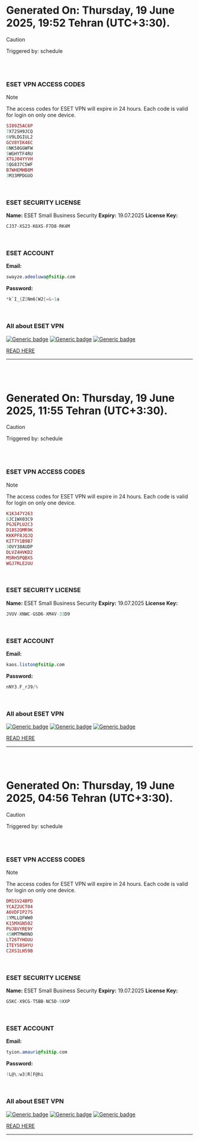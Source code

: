 # Generated On: Thursday, 19 June 2025, 19:52 Tehran (UTC+3:30).

> [!CAUTION]
> Triggered by: schedule

<br><br>

### ESET VPN ACCESS CODES

> [!NOTE]
> The access codes for ESET VPN will expire in 24 hours.
> Each code is valid for login on only one device.

```ruby
SI09Z5AC6P
7X72SH9JCQ
6V9LDGIUL2
GCV8YIK46C
6NK58GGWFW
5WGHYTF4RU
XTGJ04YYVH
5QG837C5WF
B7WHEMHB8M
3M33MPDGUO
```

<br>

### ESET SECURITY LICENSE

**Name:** ESET Small Business Security
**Expiry:** 19.07.2025
**License Key:**

```POV-Ray SDL
CJ37-XS23-K6XS-F7D8-RK4M
```

<br>

### ESET ACCOUNT

**Email:**

```CSS
swayze.adeoluwa@fsitip.com
```

**Password:**

```POV-Ray SDL
*k`I_{Z[Nm6[W2{=&~1a
```

<br>

### All about ESET VPN


[![Generic badge](https://img.shields.io/badge/Download-Android-green.svg)](https://play.google.com/store/apps/details?id=com.eset.vpn)
[![Generic badge](https://img.shields.io/badge/Download-ios-white.svg)](https://apps.apple.com/us/app/eset-vpn/id6463002278)
[![Generic badge](https://img.shields.io/badge/Download-windows-blue.svg)](https://download.eset.com/com/eset/apps/home/vpn/windows/latest/eset_vpn_installer.exe)
  

[READ HERE](https://t.me/F_NiREvil/2113)

---

<br><br>

# Generated On: Thursday, 19 June 2025, 11:55 Tehran (UTC+3:30).

> [!CAUTION]
> Triggered by: schedule

<br><br>

### ESET VPN ACCESS CODES

> [!NOTE]
> The access codes for ESET VPN will expire in 24 hours.
> Each code is valid for login on only one device.

```ruby
K1K347Y263
6JC1WX03C9
PGJEPLU2C3
D18S2QMR9K
KKKPF8JQJQ
KIT7Y1B9B7
3OVY38AUDP
DLVZ4HVKD2
MSRH5PQBXS
WGJ7RLE2UU
```

<br>

### ESET SECURITY LICENSE

**Name:** ESET Small Business Security
**Expiry:** 19.07.2025
**License Key:**

```POV-Ray SDL
JVUV-XNWC-GSD6-XM4V-33D9
```

<br>

### ESET ACCOUNT

**Email:**

```CSS
kaos.liston@fsitip.com
```

**Password:**

```POV-Ray SDL
nNY3.F_rJ9/%
```

<br>

### All about ESET VPN


[![Generic badge](https://img.shields.io/badge/Download-Android-green.svg)](https://play.google.com/store/apps/details?id=com.eset.vpn)
[![Generic badge](https://img.shields.io/badge/Download-ios-white.svg)](https://apps.apple.com/us/app/eset-vpn/id6463002278)
[![Generic badge](https://img.shields.io/badge/Download-windows-blue.svg)](https://download.eset.com/com/eset/apps/home/vpn/windows/latest/eset_vpn_installer.exe)
  

[READ HERE](https://t.me/F_NiREvil/2113)

---

<br><br>

# Generated On: Thursday, 19 June 2025, 04:56 Tehran (UTC+3:30).

> [!CAUTION]
> Triggered by: schedule

<br><br>

### ESET VPN ACCESS CODES

> [!NOTE]
> The access codes for ESET VPN will expire in 24 hours.
> Each code is valid for login on only one device.

```ruby
DM1SV24BPD
YCAZ2UCT04
A6VDFIP27S
1YMLLQFWW0
K15MXGN502
PUJBVYRE9Y
45HMTMW0NO
LT26TYHOUU
ITEY58SHYU
C2XS1LH59B
```

<br>

### ESET SECURITY LICENSE

**Name:** ESET Small Business Security
**Expiry:** 19.07.2025
**License Key:**

```POV-Ray SDL
G5KC-X9CG-T5BB-NC5D-9XXP
```

<br>

### ESET ACCOUNT

**Email:**

```CSS
tyion.amauri@fsitip.com
```

**Password:**

```POV-Ray SDL
!L@\:w3|R[F@hi
```

<br>

### All about ESET VPN


[![Generic badge](https://img.shields.io/badge/Download-Android-green.svg)](https://play.google.com/store/apps/details?id=com.eset.vpn)
[![Generic badge](https://img.shields.io/badge/Download-ios-white.svg)](https://apps.apple.com/us/app/eset-vpn/id6463002278)
[![Generic badge](https://img.shields.io/badge/Download-windows-blue.svg)](https://download.eset.com/com/eset/apps/home/vpn/windows/latest/eset_vpn_installer.exe)
  

[READ HERE](https://t.me/F_NiREvil/2113)

---

<br><br>

